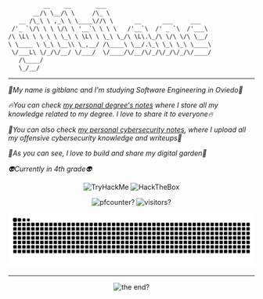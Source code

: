 ```
          __    __       ___                              
       __/\ \__/\ \     /\_ \                             
   __ /\_\ \ ,_\ \ \____\//\ \      __      ___     ___   
 /'_ `\/\ \ \ \/\ \ '__`\ \ \ \   /'__`\  /' _ `\  /'___\ 
/\ \L\ \ \ \ \ \_\ \ \L\ \ \_\ \_/\ \L\.\_/\ \/\ \/\ \__/ 
\ \____ \ \_\ \__\\ \_,__/ /\____\ \__/.\_\ \_\ \_\ \____\
 \/___L\ \/_/\/__/ \/___/  \/____/\/__/\/_/\/_/\/_/\/____/
   /\____/                                                
   \_/__/ 
```
---
_🐧My name is gitblanc and I'm studying Software Engineering in Oviedo🐧_ 

_🔥You can check [my personal degree's notes](https://gitblanc.github.io/Obsidian-Notes/) where I store all my knowledge related to my degree. I love to share it to everyone🔥_

_🌊You can also check [my personal cybersecurity notes](https://gitblanc.github.io/c1b3rn0t3s), where I upload all my offensive cybersecurity knowledge and writeups🌊_

_🦜As you can see, I love to build and share my digital garden🦜_

_👽Currently in 4th grade👽_

<p align="center">
          <img src="https://tryhackme-badges.s3.amazonaws.com/gitblanc.png" alt="TryHackMe">
          <img src="https://www.hackthebox.eu/badge/image/1842544" alt="HackTheBox">
</p>


<p align="center">
          <img src="https://komarev.com/ghpvc/?username=gitblanc" alt="pfcounter?"/> 
          <img src="https://api.visitorbadge.io/api/daily?path=https%3A%2F%2Fgithub.com%2Fgitblanc&label=Visitors%20today&countColor=%2337d67a&style=plastic&labelStyle=upper" alt="visitors?"/>
</p>


<p align="center">
          <img src="https://github.com/gitblanc/gitblanc/blob/output/github-contribution-grid-snake-dark.svg" alt="snake:D"/>
</p>

---
<p align="center">
          <img src="https://profile-counter.glitch.me/gitblanc/count.svg" alt="the end?"/>
</p>

